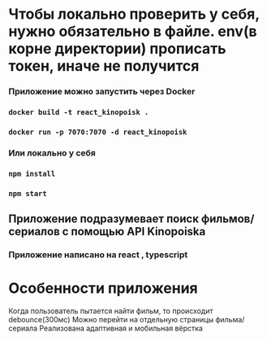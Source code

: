 
# Чтобы локально проверить у себя, нужно обязательно в файле. env(в корне директории) прописать токен, иначе не получится

### Приложение можно запустить через Docker
### `docker build -t react_kinopoisk .`
### `docker run -p 7070:7070 -d react_kinopoisk`



### Или локально у себя


### `npm install`
### `npm start`





## Приложение подразумевает поиск фильмов/ сериалов с помощью API Kinopoiska

### Приложение написано на react , typescript


# Особенности приложения 
Когда пользователь пытается найти фильм, то происходит debounce(300мс) 
Можно перейти на отдельную страницы фильма/сериала
Реализована адаптивная и мобильная вёрстка




